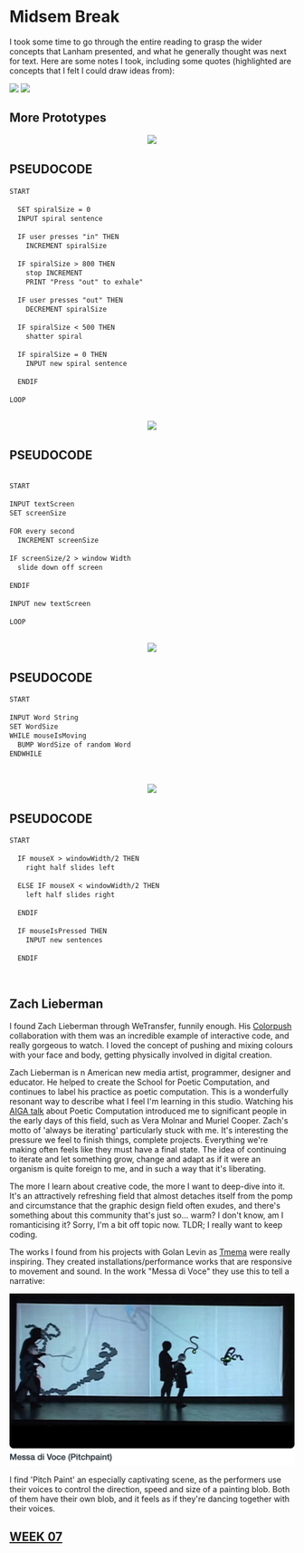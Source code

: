 # Midsem Break

I took some time to go through the entire reading to grasp the wider concepts that Lanham presented, and what he generally thought was next for text. Here are some notes I took, including some quotes (highlighted are concepts that I felt I could draw ideas from):

<img src="ReadingNotes.jpg">
<img src="ReadingNotes2.jpg">

## More Prototypes
<p align ="center"><img src="PROTOTYPE1.gif"> </p>

## PSEUDOCODE
```
START

  SET spiralSize = 0
  INPUT spiral sentence
  
  IF user presses "in" THEN
    INCREMENT spiralSize
    
  IF spiralSize > 800 THEN
    stop INCREMENT
    PRINT "Press "out" to exhale"
    
  IF user presses "out" THEN
    DECREMENT spiralSize
    
  IF spiralSize < 500 THEN
    shatter spiral
    
  IF spiralSize = 0 THEN
    INPUT new spiral sentence
    
  ENDIF
      
LOOP
      
```

<p align="center"><img src="PROTOTYPE2.gif"></p>

## PSEUDOCODE

```

START

INPUT textScreen
SET screenSize

FOR every second
  INCREMENT screenSize
  
IF screenSize/2 > window Width
  slide down off screen
  
ENDIF

INPUT new textScreen

LOOP


```
<p align="center"><img src="PROTOTYPE3.gif"></p>

## PSEUDOCODE

```
START

INPUT Word String
SET WordSize
WHILE mouseIsMoving
  BUMP WordSize of random Word
ENDWHILE

      
```
<p align="center"><img src="PROTOTYPE4.gif"></p>

## PSEUDOCODE

```
START 

  IF mouseX > windowWidth/2 THEN
    right half slides left
    
  ELSE IF mouseX < windowWidth/2 THEN
    left half slides right    
    
  ENDIF
  
  IF mouseIsPressed THEN
    INPUT new sentences
    
  ENDIF

      
```

## Zach Lieberman

I found Zach Lieberman through WeTransfer, funnily enough. His [Colorpush](https://colorpush.wetransfer.com/) collaboration with them was an incredible example of interactive code, and really gorgeous to watch. I loved the concept of pushing and mixing colours with your face and body, getting physically involved in digital creation.

Zach Lieberman is n American new media artist, programmer, designer and educator. He helped to create the School for Poetic Computation, and continues to label his practice as poetic computation. This is a wonderfully resonant way to describe what I feel I'm learning in this studio. Watching his [AIGA talk](https://youtu.be/bmztlO9_Wvo) about Poetic Computation introduced me to significant people in the early days of this field, such as Vera Molnar and Muriel Cooper. Zach's motto of 'always be iterating' particularly stuck with me. It's interesting the pressure we feel to finish things, complete projects. Everything we're making often feels like they must have a final state. The idea of continuing to iterate and let something grow, change and adapt as if it were an organism is quite foreign to me, and in such a way that it's liberating.

The more I learn about creative code, the more I want to deep-dive into it. It's an attractively refreshing field that almost detaches itself from the pomp and circumstance that the graphic design field often exudes, and there's something about this community that's just so... warm? I don't know, am I romanticising it? Sorry, I'm a bit off topic now. TLDR; I really want to keep coding.

The works I found from his projects with Golan Levin as [Tmema](https://vimeo.com/tmema) were really inspiring. They created installations/performance works that are responsive to movement and sound. In the work "Messa di Voce" they use this to tell a narrative:

<img src="pitchpaint.jpg">

I find 'Pitch Paint' an especially captivating scene, as the performers use their voices to control the direction, speed and size of a painting blob. Both of them have their own blob, and it feels as if they're dancing together with their voices.

## [WEEK 07](https://jackieliiu.github.io/CODEWORDS/Week07/)
